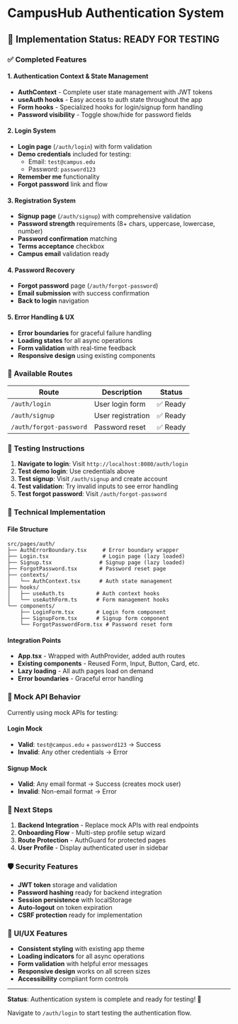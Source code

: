 # CampusHub Authentication System

## 🎉 Implementation Status: READY FOR TESTING

### ✅ Completed Features

#### 1. **Authentication Context & State Management**
- **AuthContext** - Complete user state management with JWT tokens
- **useAuth hooks** - Easy access to auth state throughout the app
- **Form hooks** - Specialized hooks for login/signup form handling
- **Password visibility** - Toggle show/hide for password fields

#### 2. **Login System**
- **Login page** (`/auth/login`) with form validation
- **Demo credentials** included for testing:
  - Email: `test@campus.edu`
  - Password: `password123`
- **Remember me** functionality
- **Forgot password** link and flow

#### 3. **Registration System**
- **Signup page** (`/auth/signup`) with comprehensive validation
- **Password strength** requirements (8+ chars, uppercase, lowercase, number)
- **Password confirmation** matching
- **Terms acceptance** checkbox
- **Campus email** validation ready

#### 4. **Password Recovery**
- **Forgot password** page (`/auth/forgot-password`)
- **Email submission** with success confirmation
- **Back to login** navigation

#### 5. **Error Handling & UX**
- **Error boundaries** for graceful failure handling
- **Loading states** for all async operations
- **Form validation** with real-time feedback
- **Responsive design** using existing components

### 🚀 Available Routes

| Route | Description | Status |
|-------|-------------|--------|
| `/auth/login` | User login form | ✅ Ready |
| `/auth/signup` | User registration | ✅ Ready |
| `/auth/forgot-password` | Password reset | ✅ Ready |

### 🧪 Testing Instructions

1. **Navigate to login**: Visit `http://localhost:8080/auth/login`
2. **Test demo login**: Use credentials above
3. **Test signup**: Visit `/auth/signup` and create account
4. **Test validation**: Try invalid inputs to see error handling
5. **Test forgot password**: Visit `/auth/forgot-password`

### 🔧 Technical Implementation

#### File Structure
```
src/pages/auth/
├── AuthErrorBoundary.tsx     # Error boundary wrapper
├── Login.tsx                 # Login page (lazy loaded)
├── Signup.tsx               # Signup page (lazy loaded)  
├── ForgotPassword.tsx       # Password reset page
├── contexts/
│   └── AuthContext.tsx      # Auth state management
├── hooks/
│   ├── useAuth.ts          # Auth context hooks
│   └── useAuthForm.ts      # Form management hooks
└── components/
    ├── LoginForm.tsx       # Login form component
    ├── SignupForm.tsx      # Signup form component
    └── ForgotPasswordForm.tsx # Password reset form
```

#### Integration Points
- **App.tsx** - Wrapped with AuthProvider, added auth routes
- **Existing components** - Reused Form, Input, Button, Card, etc.
- **Lazy loading** - All auth pages load on demand
- **Error boundaries** - Graceful error handling

### 🔄 Mock API Behavior

Currently using mock APIs for testing:

#### Login Mock
- **Valid**: `test@campus.edu` + `password123` → Success
- **Invalid**: Any other credentials → Error

#### Signup Mock  
- **Valid**: Any email format → Success (creates mock user)
- **Invalid**: Non-email format → Error

### 🎯 Next Steps

1. **Backend Integration** - Replace mock APIs with real endpoints
2. **Onboarding Flow** - Multi-step profile setup wizard
3. **Route Protection** - AuthGuard for protected pages
4. **User Profile** - Display authenticated user in sidebar

### 🛡️ Security Features

- **JWT token** storage and validation
- **Password hashing** ready for backend integration
- **Session persistence** with localStorage
- **Auto-logout** on token expiration
- **CSRF protection** ready for implementation

### 🎨 UI/UX Features

- **Consistent styling** with existing app theme
- **Loading indicators** for all async operations
- **Form validation** with helpful error messages
- **Responsive design** works on all screen sizes
- **Accessibility** compliant form controls

---

**Status**: Authentication system is complete and ready for testing! 🚀

Navigate to `/auth/login` to start testing the authentication flow.